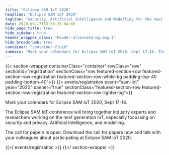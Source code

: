 ```yaml
---
title: "Eclipse SAM IoT 2020"
headline: "Eclipse SAM IoT 2020"
tagline: "Security, Artificial Intelligence and Modelling for the next generation Internet of Things Virtual Conference | September 17-18, 2020"
date: 2020-09-17T15:50:25-04:00
hide_page_title: true
hide_sidebar: true
header_wrapper_class: "header-alternate-bg-img-1"
hide_breadcrumb: true
container: "container-fluid"
summary: "Mark your calendars for Eclipse SAM IoT 2020, Sept 17-18. The Eclipse SAM IoT conference will bring together industry experts and researchers working on the next generation IoT, especially focussing on security and privacy, Artificial Intelligence, and modelling."
---
```


{{< section-wrapper containerClass="container" rowClass="row" sectionId="registration" sectionClass="row featured-section-row featured-section-row-registration featured-section-row-white-bg padding-top-40 padding-bottom-40">}}
{{< events/registration event="sam-iot" year="2020" banner="true" sectionClass="featured-section-row featured-section-row-registration featured-section-row-lighter-bg">}}

Mark your calendars for Eclipse SAM IoT 2020, Sept 17-18.

The Eclipse SAM IoT conference will bring together industry experts and researchers working on the next generation IoT, especially focussing on security and privacy, Artificial Intelligence, and modelling.

The call for papers is open. Download the call for papers now and talk with your colleagues about participating at Eclipse SAM IoT 2020.

{{</ events/registration >}}
{{</ section-wrapper >}}